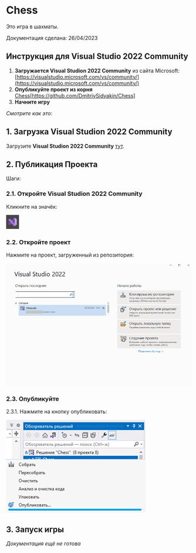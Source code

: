 # Chess
Это игра в шахматы.

Документация сделана: 26/04/2023

## Инструкция для Visual Studio 2022 Community

1. **Загружается Visual Studion 2022 Community** из сайта Microsoft: [https://visualstudio.microsoft.com/vs/community/](https://visualstudio.microsoft.com/vs/community/)
2. **Опубликуйте проект из корня** [Chess](https://github.com/DmitriySidyakin/Chess)[https://github.com/DmitriySidyakin/Chess]
3. **Начните игру**

*Смотрите как это*:

## 1. Загрузка Visual Studion 2022 Community

Загрузите **Visual Studion 2022 Community** [тут](https://visualstudio.microsoft.com/vs/community/).

## 2. Публикация Проекта

Шаги:

### 2.1. Откройте Visual Studion 2022 Community

Кликните на значёк:

![Значёк Visual Studion 2022 Community](https://github.com/DmitriySidyakin/Chess/blob/main/docs/ru-ru/img/printscreen_01.PNG)

### 2.2. Откройте проект

Нажмите на проект, загруженный из репозитория:

![Проект, загруженный из репозитория](https://github.com/DmitriySidyakin/Chess/blob/main/docs/ru-ru/img/printscreen_02.PNG)

### 2.3. Опубликуйте

2.3.1. Нажмите на кнопку опубликовать:

![Кнопка опубликовать](https://github.com/DmitriySidyakin/Chess/blob/main/docs/ru-ru/img/printscreen_03.PNG)


## 3. Запуск игры

*Документация ещё не готова*

